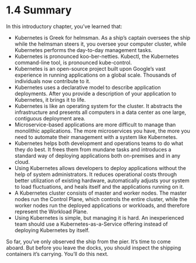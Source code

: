 # 1.4 Summary
In this introductory chapter, you’ve learned that:

* Kubernetes is Greek for helmsman. As a ship’s captain oversees the ship while the helmsman steers it, you oversee your computer cluster, while Kubernetes performs the day-to-day management tasks.
* Kubernetes is pronounced koo-ber-netties. Kubectl, the Kubernetes command-line tool, is pronounced kube-control.
* Kubernetes is an open-source project built upon Google’s vast experience in running applications on a global scale. Thousands of individuals now contribute to it.
* Kubernetes uses a declarative model to describe application deployments. After you provide a description of your application to Kubernetes, it brings it to life.
* Kubernetes is like an operating system for the cluster. It abstracts the infrastructure and presents all computers in a data center as one large, contiguous deployment area.
* Microservice-based applications are more difficult to manage than monolithic applications. The more microservices you have, the more you need to automate their management with a system like Kubernetes.
* Kubernetes helps both development and operations teams to do what they do best. It frees them from mundane tasks and introduces a standard way of deploying applications both on-premises and in any cloud.
* Using Kubernetes allows developers to deploy applications without the help of system administrators. It reduces operational costs through better utilization of existing hardware, automatically adjusts your system to load fluctuations, and heals itself and the applications running on it.
* A Kubernetes cluster consists of master and worker nodes. The master nodes run the Control Plane, which controls the entire cluster, while the worker nodes run the deployed applications or workloads, and therefore represent the Workload Plane.
* Using Kubernetes is simple, but managing it is hard. An inexperienced team should use a Kubernetes-as-a-Service offering instead of deploying Kubernetes by itself.

So far, you’ve only observed the ship from the pier. It’s time to come aboard. But before you leave the docks, you should inspect the shipping containers it’s carrying. You’ll do this next.